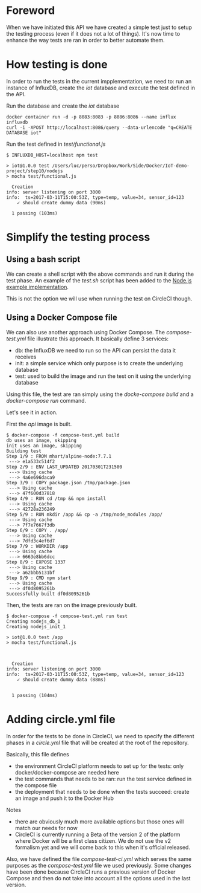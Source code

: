 # Foreword

When we have initiated this API we have created a simple test just to setup the testing process (even if it does not a lot of things). It's now time to enhance the way tests are ran in order to better automate them.

# How testing is done

In order to run the tests in the current impplementation, we need to: run an instance of InfluxDB, create the *iot* database and execute the test defined in the API.

Run the database and create the *iot* database

````
docker container run -d -p 8083:8083 -p 8086:8086 --name influx influxdb
curl -i -XPOST http://localhost:8086/query --data-urlencode "q=CREATE DATABASE iot"
````

Run the test defined in *test/functional.js*

````
$ INFLUXDB_HOST=localhost npm test

> iot@1.0.0 test /Users/luc/perso/Dropbox/Work/Side/Docker/IoT-demo-project/step10/nodejs
> mocha test/functional.js

  Creation
info: server listening on port 3000
info:  ts=2017-03-11T15:00:53Z, type=temp, value=34, sensor_id=123
    ✓ should create dummy data (90ms)

  1 passing (103ms)
````

# Simplify the testing process

## Using a bash script

We can create a shell script with the above commands and run it during the test phase. An example of the *test.sh* script has been added to the [Node.js example implementation](./nodejs/).

This is not the option we will use when running the test on CircleCI though.

## Using a Docker Compose file

We can also use another approach using Docker Compose. The *compose-test.yml* file illustrate this approach. It basically define 3 services:
* db: the InfluxDB we need to run so the API can persist the data it receives
* init: a simple service which only purpose is to create the underlying database
* test: used to build the image and run the test on it using the underlying database

Using this file, the test are ran simply using the *docke-compose build* and a *docker-compose run* command.

Let's see it in action.

First the *api* image is built.

````
$ docker-compose -f compose-test.yml build
db uses an image, skipping
init uses an image, skipping
Building test
Step 1/9 : FROM mhart/alpine-node:7.7.1
 ---> e1a533c514f2
Step 2/9 : ENV LAST_UPDATED 20170301T231500
 ---> Using cache
 ---> 4a6e696daca9
Step 3/9 : COPY package.json /tmp/package.json
 ---> Using cache
 ---> 47f600d37818
Step 4/9 : RUN cd /tmp && npm install
 ---> Using cache
 ---> 42728a236249
Step 5/9 : RUN mkdir /app && cp -a /tmp/node_modules /app/
 ---> Using cache
 ---> 7f7e7667f3db
Step 6/9 : COPY . /app/
 ---> Using cache
 ---> 7dfd3c4ef6d7
Step 7/9 : WORKDIR /app
 ---> Using cache
 ---> 6663e8bb6dcc
Step 8/9 : EXPOSE 1337
 ---> Using cache
 ---> a62bbb5131bf
Step 9/9 : CMD npm start
 ---> Using cache
 ---> df0d8095261b
Successfully built df0d8095261b
````

Then, the tests are ran on the image previously built.

````
$ docker-compose -f compose-test.yml run test
Creating nodejs_db_1
Creating nodejs_init_1

> iot@1.0.0 test /app
> mocha test/functional.js



  Creation
info: server listening on port 3000
info:  ts=2017-03-11T15:00:53Z, type=temp, value=34, sensor_id=123
    ✓ should create dummy data (88ms)


  1 passing (104ms)

````

# Adding circle.yml file

In order for the tests to be done in CircleCI, we need to specify the different phases in a *circle.yml* file that will be created at the root of the repository.

Basically, this file defines
* the environment CircleCI platform needs to set up for the tests: only docker/docker-compose are needed here
* the test commands that needs to be ran: run the test service defined in the compose file
* the deployment that needs to be done when the tests succeed: create an image and push it to the Docker Hub


Notes
* there are obviously much more available options but those ones will match our needs for now
* CircleCI is currently running a Beta of the version 2 of the platform where Docker will be a first class citizen. We do not use the v2 formalism yet and we will come back to this when it's official released.

Also, we have defined the file *compose-test-ci.yml* which serves the same purposes as the *compose-test.yml* file we used previously. Some changes have been done because CircleCI runs a previous version of Docker Compose and then do not take into account all the options used in the last version.
